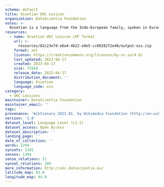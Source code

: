 ```yaml
---
schema: default
title: Ossetian UKC Lexicon
organization: DataScientia Foundation
notes: >-
  Ossetian is a language from the Indo-European family, spoken in Eurasia. The UKC Lexicon of Ossetian is represented as a lexico-semantic network. It consists of words, word senses, synsets, as well as sense-level and synset-level relationships.
resources:
  - name: Ossetian UKC Lexicon LMF format
    url: >-
      resources/82c23e7d-e6a4-4b22-a9e5-cc60282f2e48/output-oss.zip
    format: xml
    license: https://creativecommons.org/licenses/by-nc-sa/4.0/
    last_updated: 2023-04-17
    created: 2023-04-17
    size: 75564
    release_date: 2023-04-17
    distribution_document: ''
    language: Ossetian
    language_code: oss
category:
  - UKC Lexicons
maintainer: DataScientia Foundation
maintainer_email: ''
tags: ''
provenance: 'Wiktionary 2022.01. by Wikimedia Foundation (http://en.wiktionary.org); CogNet 2.1 by Khuyagbaatar Batsuren, National University of Mongolia (http://cognet.ukc.disi.unitn.it); KinDiv: Kinship Diversity 1.0 by Temuulen Khishigsuren (http://ukc.disi.unitn.it/index.php/kinship/); UniMet: Universal Metonymy 1.0 by Temuulen Khishigsuren and Gábor Bella (http://ukc.disi.unitn.it/index.php/metonymy/); MorphyNet 2.0 by Gábor Bella and Khuyagbaatar Batsuren (http://ukc.disi.unitn.it/index.php/morphynet/); Antonymy 1.0 by Gábor Bella (http://ukc.datascientia.eu); NorthEuraLex 0.9 by Johannes Dellert and Gerhard Jäger, Eberhard Karls Universität Tübingen (http://northeuralex.org/); Princeton WordNet 2.1 by Princeton University (https://wordnet.princeton.edu)'
version: '1.0'
dataset_level: Language Level (L1-2)
dataset_access: Open Access
dataset_description: ''
landing_page: ''
date_of_collection: ''
words: 1294
synsets: 1102
senses: 1304
sense_relations: 21
synset_relations: 209
more_information: http://ukc.datascientia.eu/
latitude_map: 43.0
longitude_map: 44.0
---
```

